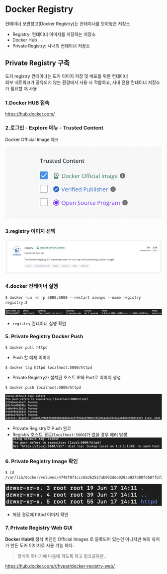 # Docker Registry

컨테이너 보관창고(Docker Registry)는 컨테이너를 모아놓은 저장소
* Registry: 컨테이너 이미지를 저장하는 저장소
* Docker Hub
* Private Registry: 사내의 컨테이너 저장소

## Private Registry 구축
도커 registry 컨테이너는 도커 이미지 저장 및 배포를 위한 컨테이너<br>
외부 네트워크가 공유되지 않는 환경에서 사용 시 적합하고, 사내 전용 컨테이너 저장소가 필요할 때 사용


### 1.Docker HUB 접속 <br>
https://hub.docker.com/
    

### 2.로그인 - Explore 메뉴 - Trusted Content
Docker Official Image 체크

![](img/docker19.png)

### 3.registry 이미지 선택
![](img/docker20.png)

### 4.docker 컨테이너 실행
```
$ docker run -d -p 5000:5000 --restart always --name registry registry:2
```
![](img/docker21.png)

* `registry` 컨테이너 실행 확인

### 5. Private Registry Docker Push
```
$ docker pull httpd
```
* Push 할 예제 이미지

```
$ docker tag httpd localhost:5000/httpd
```
* Private Registry가 설치된 호스트 IP와 Port로 이미지 생성

```
$ docker push localhost:5000/httpd
```
![](img/docker22.png)
* Provate Registry로 Push 완료
* Registry 호스트 경로(`localhost:5000`)가 없을 경우 에러 발생
 ![](img/docker23.png)

### 6. Private Registry Image 확인
```
$ cd /var/lib/docker/volumes/4748f071ccc65d62527ab962dde028aa927d80fd68ffb729d754f7d0338a671f/_data/docker/registry/v2/repositories`
```
![](img/docker24.png)

* 해당 경로에 httpd 이미지 확인

### 7. Private Registry Web GUI
**Docker Hub**에 정식 버전인 Official Images 로 등록되어 있는건 아니지만 해외 유저가 만든 도커 이미지로 사용 가능 하다.
> 정식이 아니기에 다음에 하도록 하고 링크공유만..

https://hub.docker.com/r/hyper/docker-registry-web/




 